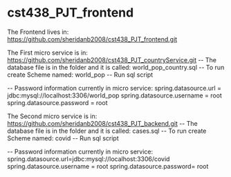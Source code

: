 # cst438_PJT_frontend
The Frontend lives in: https://github.com/sheridanb2008/cst438_PJT_frontend.git

The First micro service is in: https://github.com/sheridanb2008/cst438_PJT_countryService.git
-- The database file is in the folder and it is called: world_pop_country.sql
-- To run create Scheme named: world_pop
-- Run sql script

-- Password information currently in micro service:
spring.datasource.url = jdbc:mysql://localhost:3306/world_pop
spring.datasource.username = root
spring.datasource.password = root


The Second micro service is in: https://github.com/sheridanb2008/cst438_PJT_backend.git
-- The database file is in the folder and it is called: cases.sql
-- To run create Scheme named: covid
-- Run sql script

-- Password information currently in micro service:
spring.datasource.url=jdbc:mysql://localhost:3306/covid
spring.datasource.username = root
spring.datasource.password= root